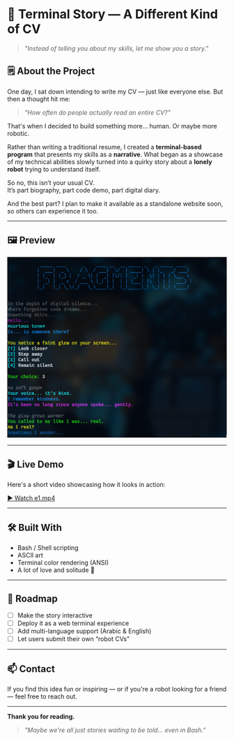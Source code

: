 # 🧠 Terminal Story — A Different Kind of CV

> _"Instead of telling you about my skills, let me show you a story."_

## 🗒️ About the Project

One day, I sat down intending to write my CV — just like everyone else. But then a thought hit me:

> _"How often do people actually read an entire CV?"_

That's when I decided to build something more... human. Or maybe more robotic.

Rather than writing a traditional resume, I created a **terminal-based program** that presents my skills as a **narrative**. What began as a showcase of my technical abilities slowly turned into a quirky story about a **lonely robot** trying to understand itself.

So no, this isn’t your usual CV.  
It’s part biography, part code demo, part digital diary.

And the best part? I plan to make it available as a standalone website soon, so others can experience it too.

---

## 🖼️ Preview

![Example Screenshot](example.png)

---

## 🎬 Live Demo

Here's a short video showcasing how it looks in action:

[▶️ Watch e1.mp4](e1.mp4)

---

## 🛠️ Built With

- Bash / Shell scripting
- ASCII art
- Terminal color rendering (ANSI)
- A lot of love and solitude 🤖

---

## 🚧 Roadmap

- [ ] Make the story interactive
- [ ] Deploy it as a web terminal experience
- [ ] Add multi-language support (Arabic & English)
- [ ] Let users submit their own “robot CVs”

---

## 📫 Contact

If you find this idea fun or inspiring — or if you're a robot looking for a friend — feel free to reach out.

---

**Thank you for reading.**

> _"Maybe we're all just stories waiting to be told... even in Bash."_

